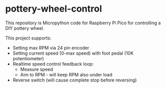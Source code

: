 # pottery-wheel-control
This repository is Micropython code for Raspberry Pi Pico 
for controlling a DIY pottery wheel.

This project supports:
 - Setting max RPM via 24 pin encoder
 - Setting current speed (0-max speed) with foot pedal (10K potentiometer)
 - Realtime speed control feedback loop:
   - Measure speed
   - Aim to RPM - will keep RPM also under load
 - Reverse switch (will cause complete stop before reversing)